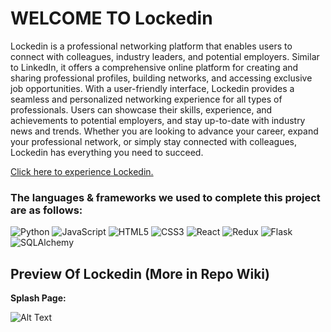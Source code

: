 # WELCOME TO Lockedin

Lockedin is a professional networking platform that enables users to connect with colleagues, industry leaders, and potential employers. Similar to LinkedIn, it offers a comprehensive online platform for creating and sharing professional profiles, building networks, and accessing exclusive job opportunities. With a user-friendly interface, Lockedin provides a seamless and personalized networking experience for all types of professionals. Users can showcase their skills, experience, and achievements to potential employers, and stay up-to-date with industry news and trends. Whether you are looking to advance your career, expand your professional network, or simply stay connected with colleagues, Lockedin has everything you need to succeed.



[Click here to experience Lockedin.](https://lockedin.onrender.com/)

### The languages & frameworks we used to complete this project are as follows:

![Python](https://img.shields.io/badge/Python-%233776AB.svg?style=for-the-badge&logo=python&logoColor=white)
![JavaScript](https://img.shields.io/badge/javascript-%23323330.svg?style=for-the-badge&logo=javascript&logoColor=%23F7DF1E)
![HTML5](https://img.shields.io/badge/html5-%23E34F26.svg?style=for-the-badge&logo=html5&logoColor=white)
![CSS3](https://img.shields.io/badge/css3-%231572B6.svg?style=for-the-badge&logo=css3&logoColor=white)
![React](https://img.shields.io/badge/react-%2320232a.svg?style=for-the-badge&logo=react&logoColor=%2361DAFB)
![Redux](https://img.shields.io/badge/redux-%23593d88.svg?style=for-the-badge&logo=redux&logoColor=white)
![Flask](https://img.shields.io/badge/Flask-%23000.svg?style=for-the-badge&logo=flask&logoColor=white)
![SQLAlchemy](https://img.shields.io/badge/SQLAlchemy-%23FCA121.svg?style=for-the-badge&logo=sqlalchemy&logoColor=white)

## Preview Of Lockedin (More in Repo Wiki) 

**Splash Page:**

![Alt Text](https://lh3.googleusercontent.com/pw/AJFCJaWpfxNPSYzOyAok7W_w_CUYszn0BizD1E-IfXS7yWfrGvTfhUO2vbV78CFEBE-9wexlidSyaQh4XaLutX_5Japm_vH1E40OdtLa0hBfzJdlOtIQ320J9XrKIH1rTIP5C1p9S-ART-_L5bx4IjNhd0LU=w2878-h1446-s-no?authuser=0)

